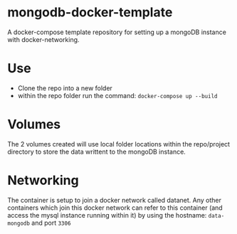 # mongodb-docker-template
A docker-compose template repository for setting up a mongoDB instance with docker-networking.

# Use
* Clone the repo into a new folder
* within the repo folder run the command: `docker-compose up --build`

# Volumes
The 2 volumes created will use local folder locations within the repo/project directory to store the data writtent to the mongoDB instance.

# Networking
The container is setup to join a docker network called datanet. Any other containers which join this docker network can refer to this container (and access the mysql instance running within it) by using the hostname: `data-mongodb` and port `3306`

